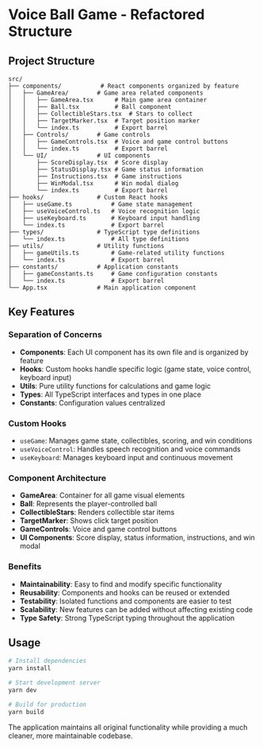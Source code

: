 # Voice Ball Game - Refactored Structure

## Project Structure

```
src/
├── components/           # React components organized by feature
│   ├── GameArea/        # Game area related components
│   │   ├── GameArea.tsx      # Main game area container
│   │   ├── Ball.tsx          # Ball component
│   │   ├── CollectibleStars.tsx  # Stars to collect
│   │   ├── TargetMarker.tsx  # Target position marker
│   │   └── index.ts          # Export barrel
│   ├── Controls/        # Game controls
│   │   ├── GameControls.tsx  # Voice and game control buttons
│   │   └── index.ts          # Export barrel
│   └── UI/              # UI components
│       ├── ScoreDisplay.tsx  # Score display
│       ├── StatusDisplay.tsx # Game status information
│       ├── Instructions.tsx  # Game instructions
│       ├── WinModal.tsx      # Win modal dialog
│       └── index.ts          # Export barrel
├── hooks/               # Custom React hooks
│   ├── useGame.ts           # Game state management
│   ├── useVoiceControl.ts   # Voice recognition logic
│   ├── useKeyboard.ts       # Keyboard input handling
│   └── index.ts             # Export barrel
├── types/               # TypeScript type definitions
│   └── index.ts             # All type definitions
├── utils/               # Utility functions
│   ├── gameUtils.ts         # Game-related utility functions
│   └── index.ts             # Export barrel
├── constants/           # Application constants
│   ├── gameConstants.ts     # Game configuration constants
│   └── index.ts             # Export barrel
└── App.tsx              # Main application component
```

## Key Features

### Separation of Concerns

-  **Components**: Each UI component has its own file and is organized by feature
-  **Hooks**: Custom hooks handle specific logic (game state, voice control, keyboard input)
-  **Utils**: Pure utility functions for calculations and game logic
-  **Types**: All TypeScript interfaces and types in one place
-  **Constants**: Configuration values centralized

### Custom Hooks

-  `useGame`: Manages game state, collectibles, scoring, and win conditions
-  `useVoiceControl`: Handles speech recognition and voice commands
-  `useKeyboard`: Manages keyboard input and continuous movement

### Component Architecture

-  **GameArea**: Container for all game visual elements
-  **Ball**: Represents the player-controlled ball
-  **CollectibleStars**: Renders collectible star items
-  **TargetMarker**: Shows click target position
-  **GameControls**: Voice and game control buttons
-  **UI Components**: Score display, status information, instructions, and win modal

### Benefits

-  **Maintainability**: Easy to find and modify specific functionality
-  **Reusability**: Components and hooks can be reused or extended
-  **Testability**: Isolated functions and components are easier to test
-  **Scalability**: New features can be added without affecting existing code
-  **Type Safety**: Strong TypeScript typing throughout the application

## Usage

```bash
# Install dependencies
yarn install

# Start development server
yarn dev

# Build for production
yarn build
```

The application maintains all original functionality while providing a much cleaner, more maintainable codebase.
